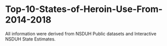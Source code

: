 # Top-10-States-of-Heroin-Use-From-2014-2018
All information were derived from NSDUH Public datasets and Interactive NSDUH State Estimates. 
